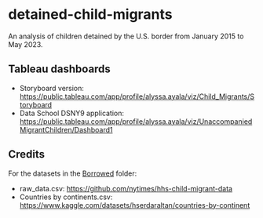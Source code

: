 # detained-child-migrants
An analysis of children detained by the U.S. border from January 2015 to May 2023.

## Tableau dashboards
- Storyboard version: https://public.tableau.com/app/profile/alyssa.ayala/viz/Child_Migrants/Storyboard
- Data School DSNY9 application: https://public.tableau.com/app/profile/alyssa.ayala/viz/UnaccompaniedMigrantChildren/Dashboard1

## Credits
For the datasets in the [Borrowed](https://github.com/alyssarose05/detained-child-migrants/tree/main/Borrowed) folder:
- raw_data.csv: https://github.com/nytimes/hhs-child-migrant-data
- Countries by continents.csv: https://www.kaggle.com/datasets/hserdaraltan/countries-by-continent

